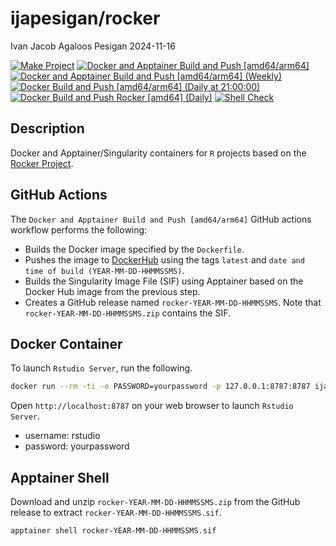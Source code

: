 ijapesigan/rocker
================
Ivan Jacob Agaloos Pesigan
2024-11-16

<!-- README.md is generated from .setup/readme/README.Rmd. Please edit that file -->

<!-- badges: start -->

[![Make
Project](https://github.com/ijapesigan/docker-rocker/actions/workflows/make.yml/badge.svg)](https://github.com/ijapesigan/docker-rocker/actions/workflows/make.yml)
[![Docker and Apptainer Build and Push
\[amd64/arm64\]](https://github.com/ijapesigan/docker-rocker/actions/workflows/docker-apptainer-build-push-amd64-arm64.yml/badge.svg)](https://github.com/ijapesigan/docker-rocker/actions/workflows/docker-apptainer-build-push-amd64-arm64.yml)
[![Docker and Apptainer Build and Push \[amd64/arm64\]
(Weekly)](https://github.com/ijapesigan/docker-rocker/actions/workflows/docker-apptainer-build-push-weekly-amd64-arm64.yml/badge.svg)](https://github.com/ijapesigan/docker-rocker/actions/workflows/docker-apptainer-build-push-weekly-amd64-arm64.yml)
[![Docker Build and Push \[amd64/arm64\] (Daily at
21:00:00)](https://github.com/ijapesigan/docker-rocker/actions/workflows/docker-build-push-daily-rocker.yml/badge.svg)](https://github.com/ijapesigan/docker-rocker/actions/workflows/docker-build-push-daily-rocker.yml)
[![Docker Build and Push Rocker \[amd64\]
(Daily)](https://github.com/ijapesigan/docker-rocker/actions/workflows/docker-build-push-daily-amd64-rocker.yml/badge.svg)](https://github.com/ijapesigan/docker-rocker/actions/workflows/docker-build-push-daily-amd64-rocker.yml)
[![Shell
Check](https://github.com/ijapesigan/docker-rocker/actions/workflows/shellcheck.yml/badge.svg)](https://github.com/ijapesigan/docker-rocker/actions/workflows/shellcheck.yml)
<!-- badges: end -->

## Description

Docker and Apptainer/Singularity containers for `R` projects based on
the [Rocker Project](https://rocker-project.org/).

## GitHub Actions

The `Docker and Apptainer Build and Push [amd64/arm64]` GitHub actions
workflow performs the following:

- Builds the Docker image specified by the `Dockerfile`.
- Pushes the image to
  [DockerHub](https://hub.docker.com/r/ijapesigan/rocker) using the tags
  `latest` and `date and time of build (YEAR-MM-DD-HHMMSSMS)`.
- Builds the Singularity Image File (SIF) using Apptainer based on the
  Docker Hub image from the previous step.
- Creates a GitHub release named `rocker-YEAR-MM-DD-HHMMSSMS`. Note that
  `rocker-YEAR-MM-DD-HHMMSSMS.zip` contains the SIF.

## Docker Container

To launch `Rstudio Server`, run the following.

``` bash
docker run --rm -ti -e PASSWORD=yourpassword -p 127.0.0.1:8787:8787 ijapesigan/rocker
```

Open `http://localhost:8787` on your web browser to launch
`Rstudio Server`.

- username: rstudio
- password: yourpassword

## Apptainer Shell

Download and unzip `rocker-YEAR-MM-DD-HHMMSSMS.zip` from the GitHub
release to extract `rocker-YEAR-MM-DD-HHMMSSMS.sif`.

``` bash
apptainer shell rocker-YEAR-MM-DD-HHMMSSMS.sif
```
